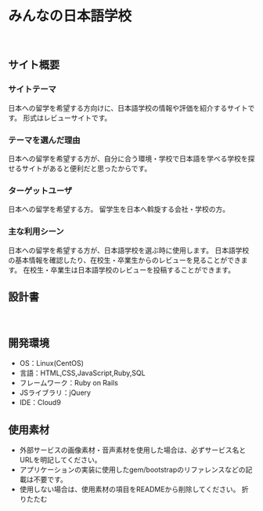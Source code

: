 # みんなの日本語学校
​
## サイト概要
### サイトテーマ
日本への留学を希望する方向けに、日本語学校の情報や評価を紹介するサイトです。
形式はレビューサイトです。
​
### テーマを選んだ理由
日本への留学を希望する方が、自分に合う環境・学校で日本語を学べる学校を探せるサイトがあると便利だと思ったからです。
​
### ターゲットユーザ
日本への留学を希望する方。
留学生を日本へ斡旋する会社・学校の方。
​
### 主な利用シーン
日本への留学を希望する方が、日本語学校を選ぶ時に使用します。
日本語学校の基本情報を確認したり、在校生・卒業生からのレビューを見ることができます。
在校生・卒業生は日本語学校のレビューを投稿することができます。
​
## 設計書
<!--テーマを設定・提出する時点では不要です-->
​
## 開発環境
- OS：Linux(CentOS)
- 言語：HTML,CSS,JavaScript,Ruby,SQL
- フレームワーク：Ruby on Rails
- JSライブラリ：jQuery
- IDE：Cloud9
​
## 使用素材
- 外部サービスの画像素材・音声素材を使用した場合は、必ずサービス名とURLを明記してください。
- アプリケーションの実装に使用したgem/bootstrapのリファレンスなどの記載は不要です。
- 使用しない場合は、使用素材の項目をREADMEから削除してください。
折りたたむ
